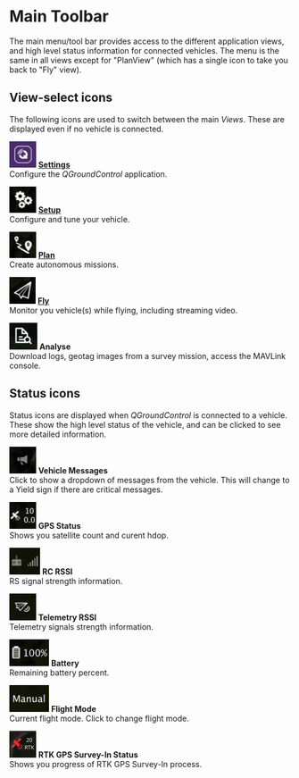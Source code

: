 # Main Toolbar

The main menu/tool bar provides access to the different application views, and high level status information for connected vehicles. The menu is the same in all views except for "PlanView" (which has a single icon to take you back to "Fly" view).

## View-select icons

The following icons are used to switch between the main *Views*. These are displayed even if no vehicle is connected.

![Settings view icon](../../images/toolbar/toolbar_view_select_settings.jpg) **[Settings](../SettingsView/SettingsView.md)**
<br>Configure the *QGroundControl* application.

![Setup view icon](../../images/toolbar/toolbar_view_select_setup.jpg) **[Setup](../SetupView/SetupView.md)**
<br>Configure and tune your vehicle.

![Plan view icon](../../images/toolbar/toolbar_view_select_plan.jpg) **[Plan](../PlanView/PlanView.md)**
<br>Create autonomous missions.

![Fly icon](../../images/toolbar/toolbar_view_select_fly.jpg) **[Fly](../FlyView/FlyView.md)**
<br>Monitor you vehicle(s) while flying, including streaming video.

![Analyse icon](../../images/toolbar/toolbar_view_select_analyse.jpg) **Analyse**
<br>Download logs, geotag images from a survey mission, access the MAVLink console.


## Status icons

Status icons are displayed when *QGroundControl* is connected to a vehicle. These show the high level status of the vehicle, and can be clicked to see more detailed information. 

![](../../images/toolbar/toolbar_status_message.jpg) **Vehicle Messages**
<br>Click to show a dropdown of messages from the vehicle. This will change to a Yield sign if there are critical messages.

![](../../images/toolbar/toolbar_status_gps.jpg) **GPS Status**
<br>Shows you satellite count and curent hdop.

![](../../images/toolbar/toolbar_status_rc.jpg) **RC RSSI** 
<br>RS signal strength information.

![](../../images/toolbar/toolbar_status_telemetry.jpg) **Telemetry RSSI**
<br>Telemetry signals strength information.

![](../../images/toolbar/toolbar_status_battery.jpg) **Battery**
<br>Remaining battery percent.

![](../../images/toolbar/toolbar_status_flight_mode.jpg) **Flight Mode**
<br>Current flight mode. Click to change flight mode.

![](../../images/toolbar/toolbar_status_rtk_gps.jpg) **RTK GPS Survey-In Status**
<br>Shows you progress of RTK GPS Survey-In process.
